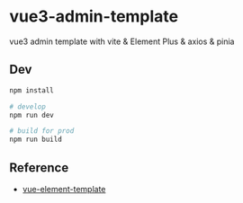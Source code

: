 # vue3-admin-template

vue3 admin template with vite & Element Plus & axios & pinia

## Dev

```bash
npm install

# develop
npm run dev

# build for prod
npm run build
```

## Reference

- [vue-element-template](https://github.com/PanJiaChen/vue-element-template) 
